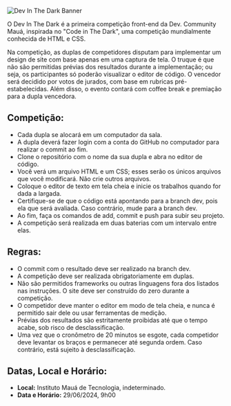 ![Dev In The Dark Banner](https://imgbb.host/images/3fyQ9.png)

O Dev In The Dark é a primeira competição front-end da Dev. Community Mauá, inspirada no "Code in The Dark", uma competição mundialmente conhecida de HTML e CSS.

Na competição, as duplas de competidores disputam para implementar um design de site com base apenas em uma captura de tela. O truque é que não são permitidas prévias dos resultados durante a implementação; ou seja, os participantes só poderão visualizar o editor de código. O vencedor será decidido por votos de jurados, com base em rubricas pré-estabelecidas. Além disso, o evento contará com coffee break e premiação para a dupla vencedora.

## Competição:

- Cada dupla se alocará em um computador da sala.
- A dupla deverá fazer login com a conta do GitHub no computador para realizar o commit ao fim.
- Clone o repositório com o nome da sua dupla e abra no editor de código.
- Você verá um arquivo HTML e um CSS; esses serão os únicos arquivos que você modificará. Não crie outros arquivos.
- Coloque o editor de texto em tela cheia e inicie os trabalhos quando for dada a largada.
- Certifique-se de que o código está apontando para a branch dev, pois ela que será avaliada. Caso contrário, mude para a branch dev.
- Ao fim, faça os comandos de add, commit e push para subir seu projeto.
- A competição será realizada em duas baterias com um intervalo entre elas.

## Regras:

- O commit com o resultado deve ser realizado na branch dev.
- A competição deve ser realizada obrigatoriamente em duplas.
- Não são permitidos frameworks ou outras linguagens fora dos listados nas instruções. O site deve ser construído do zero durante a competição.
- O competidor deve manter o editor em modo de tela cheia, e nunca é permitido sair dele ou usar ferramentas de medição.
- Prévias dos resultados são estritamente proibidas até que o tempo acabe, sob risco de desclassificação.
- Uma vez que o cronômetro de 20 minutos se esgote, cada competidor deve levantar os braços e permanecer até segunda ordem. Caso contrário, está sujeito à desclassificação.

## Datas, Local e Horário:

- **Local:** Instituto Mauá de Tecnologia, indeterminado.
- **Data e Horário:** 29/06/2024, 9h00
